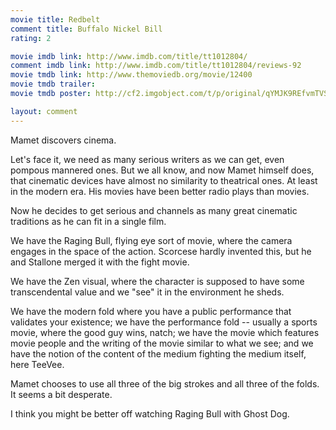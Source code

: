 ```yaml
---
movie title: Redbelt
comment title: Buffalo Nickel Bill
rating: 2

movie imdb link: http://www.imdb.com/title/tt1012804/
comment imdb link: http://www.imdb.com/title/tt1012804/reviews-92
movie tmdb link: http://www.themoviedb.org/movie/12400
movie tmdb trailer: 
movie tmdb poster: http://cf2.imgobject.com/t/p/original/qYMJK9REfvmTVS8RTjqzJljL4uj.jpg

layout: comment
---
```


Mamet discovers cinema.

Let's face it, we need as many serious writers as we can get, even pompous mannered ones. But we all know, and now Mamet himself does, that cinematic devices have almost no similarity to theatrical ones. At least in the modern era. His movies have been better radio plays than movies.

Now he decides to get serious and channels as many great cinematic traditions as he can fit in a single film. 

We have the Raging Bull, flying eye sort of movie, where the camera engages in the space of the action. Scorcese hardly invented this, but he and Stallone merged it with the fight movie.

We have the Zen visual, where the character is supposed to have some transcendental value and we "see" it in the environment he sheds. 

We have the modern fold where you have a public performance that validates your existence; we have the performance fold -- usually a sports movie, where the good guy wins, natch; we have the movie which features movie people and the writing of the movie similar to what we see; and we have the notion of the content of the medium fighting the medium itself, here TeeVee.

Mamet chooses to use all three of the big strokes and all three of the folds. It seems a bit desperate.

I think you might be better off watching Raging Bull with Ghost Dog.